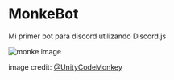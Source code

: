 # MonkeBot
Mi primer bot para discord utilizando Discord.js 

![monke image](https://pbs.twimg.com/profile_images/993587234187161601/vTY3pvko_400x400.jpg)

image credit: [@UnityCodeMonkey
](https://twitter.com/unitycodemonkey)
